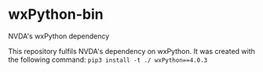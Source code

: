 # wxPython-bin
NVDA's wxPython dependency

This repository fulfils NVDA's dependency on wxPython.
It was created with the following command: `pip3 install -t ./ wxPython==4.0.3`
